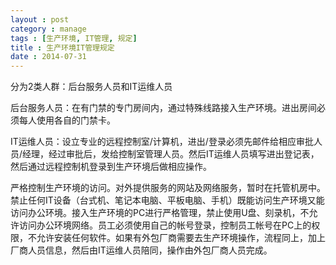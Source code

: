 ```yaml
---
layout : post
category : manage
tags : [生产环境, IT管理, 规定]
title : 生产环境IT管理规定
date : 2014-07-31
---
```


分为2类人群：后台服务人员和IT运维人员

后台服务人员：在有门禁的专门房间内，通过特殊线路接入生产环境。进出房间必须每人使用各自的门禁卡。

IT运维人员：设立专业的远程控制室/计算机，进出/登录必须先邮件给相应审批人员/经理，经过审批后，发给控制室管理人员。然后IT运维人员填写进出登记表，然后通过远程控制机登录到生产环境后做相应操作。


严格控制生产环境的访问。对外提供服务的网站及网络服务，暂时在托管机房中。禁止任何IT设备（台式机、笔记本电脑、平板电脑、手机）既能访问生产环境又能访问办公环境。接入生产环境的PC进行严格管理，禁止使用U盘、刻录机，不允许访问办公环境网络。员工必须使用自己的帐号登录，控制员工帐号在PC上的权限，不允许安装任何软件。如果有外包厂商需要去生产环境操作，流程同上，加上厂商人员信息，然后由IT运维人员陪同，操作由外包厂商人员完成。

